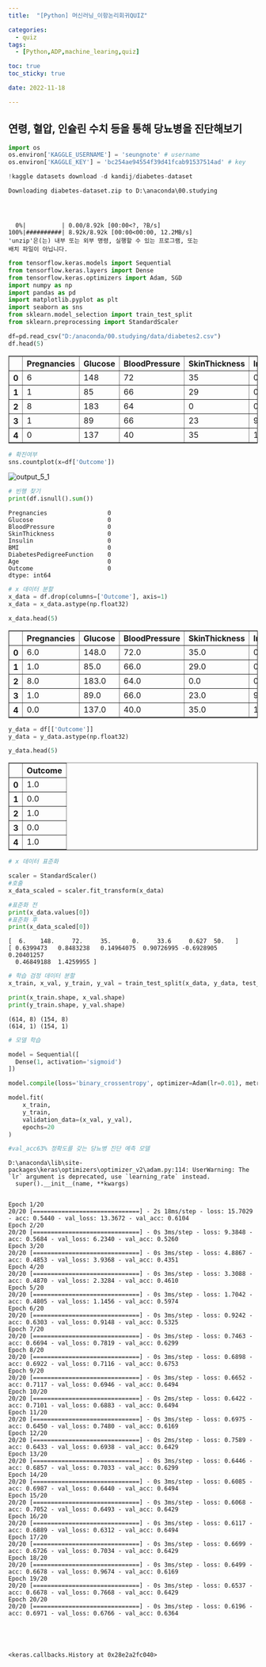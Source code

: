 ```yaml
---
title:  "[Python] 머신러닝_이항논리회귀QUIZ" 

categories:
  - quiz
tags:
  - [Python,ADP,machine_learing,quiz]

toc: true
toc_sticky: true

date: 2022-11-18

---
```

## 연령, 혈압, 인슐린 수치 등을 통해 당뇨병을 진단해보기 


```python
import os
os.environ['KAGGLE_USERNAME'] = 'seungnote' # username
os.environ['KAGGLE_KEY'] = 'bc254ae94554f39d41fcab91537514ad' # key
```


```python
!kaggle datasets download -d kandij/diabetes-dataset
```

    Downloading diabetes-dataset.zip to D:\anaconda\00.studying
    
    

    
      0%|          | 0.00/8.92k [00:00<?, ?B/s]
    100%|##########| 8.92k/8.92k [00:00<00:00, 12.2MB/s]
    'unzip'은(는) 내부 또는 외부 명령, 실행할 수 있는 프로그램, 또는
    배치 파일이 아닙니다.
    


```python
from tensorflow.keras.models import Sequential
from tensorflow.keras.layers import Dense
from tensorflow.keras.optimizers import Adam, SGD
import numpy as np
import pandas as pd
import matplotlib.pyplot as plt 
import seaborn as sns
from sklearn.model_selection import train_test_split
from sklearn.preprocessing import StandardScaler
```


```python
df=pd.read_csv("D:/anaconda/00.studying/data/diabetes2.csv")
df.head(5)
```




<div>
<style scoped>
    .dataframe tbody tr th:only-of-type {
        vertical-align: middle;
    }

    .dataframe tbody tr th {
        vertical-align: top;
    }

    .dataframe thead th {
        text-align: right;
    }
</style>
<table border="1" class="dataframe">
  <thead>
    <tr style="text-align: right;">
      <th></th>
      <th>Pregnancies</th>
      <th>Glucose</th>
      <th>BloodPressure</th>
      <th>SkinThickness</th>
      <th>Insulin</th>
      <th>BMI</th>
      <th>DiabetesPedigreeFunction</th>
      <th>Age</th>
      <th>Outcome</th>
    </tr>
  </thead>
  <tbody>
    <tr>
      <th>0</th>
      <td>6</td>
      <td>148</td>
      <td>72</td>
      <td>35</td>
      <td>0</td>
      <td>33.6</td>
      <td>0.627</td>
      <td>50</td>
      <td>1</td>
    </tr>
    <tr>
      <th>1</th>
      <td>1</td>
      <td>85</td>
      <td>66</td>
      <td>29</td>
      <td>0</td>
      <td>26.6</td>
      <td>0.351</td>
      <td>31</td>
      <td>0</td>
    </tr>
    <tr>
      <th>2</th>
      <td>8</td>
      <td>183</td>
      <td>64</td>
      <td>0</td>
      <td>0</td>
      <td>23.3</td>
      <td>0.672</td>
      <td>32</td>
      <td>1</td>
    </tr>
    <tr>
      <th>3</th>
      <td>1</td>
      <td>89</td>
      <td>66</td>
      <td>23</td>
      <td>94</td>
      <td>28.1</td>
      <td>0.167</td>
      <td>21</td>
      <td>0</td>
    </tr>
    <tr>
      <th>4</th>
      <td>0</td>
      <td>137</td>
      <td>40</td>
      <td>35</td>
      <td>168</td>
      <td>43.1</td>
      <td>2.288</td>
      <td>33</td>
      <td>1</td>
    </tr>
  </tbody>
</table>
</div>




```python
# 확진여부 
sns.countplot(x=df['Outcome'])
```


![output_5_1](https://user-images.githubusercontent.com/88616282/202710128-defafb9b-640e-4e10-9c49-dcfe73a138ed.png)


```python
# 빈행 찾기 
print(df.isnull().sum())
```

    Pregnancies                 0
    Glucose                     0
    BloodPressure               0
    SkinThickness               0
    Insulin                     0
    BMI                         0
    DiabetesPedigreeFunction    0
    Age                         0
    Outcome                     0
    dtype: int64
    


```python
# x 데이터 분할
x_data = df.drop(columns=['Outcome'], axis=1)
x_data = x_data.astype(np.float32)

x_data.head(5)
```




<div>
<style scoped>
    .dataframe tbody tr th:only-of-type {
        vertical-align: middle;
    }

    .dataframe tbody tr th {
        vertical-align: top;
    }

    .dataframe thead th {
        text-align: right;
    }
</style>
<table border="1" class="dataframe">
  <thead>
    <tr style="text-align: right;">
      <th></th>
      <th>Pregnancies</th>
      <th>Glucose</th>
      <th>BloodPressure</th>
      <th>SkinThickness</th>
      <th>Insulin</th>
      <th>BMI</th>
      <th>DiabetesPedigreeFunction</th>
      <th>Age</th>
    </tr>
  </thead>
  <tbody>
    <tr>
      <th>0</th>
      <td>6.0</td>
      <td>148.0</td>
      <td>72.0</td>
      <td>35.0</td>
      <td>0.0</td>
      <td>33.599998</td>
      <td>0.627</td>
      <td>50.0</td>
    </tr>
    <tr>
      <th>1</th>
      <td>1.0</td>
      <td>85.0</td>
      <td>66.0</td>
      <td>29.0</td>
      <td>0.0</td>
      <td>26.600000</td>
      <td>0.351</td>
      <td>31.0</td>
    </tr>
    <tr>
      <th>2</th>
      <td>8.0</td>
      <td>183.0</td>
      <td>64.0</td>
      <td>0.0</td>
      <td>0.0</td>
      <td>23.299999</td>
      <td>0.672</td>
      <td>32.0</td>
    </tr>
    <tr>
      <th>3</th>
      <td>1.0</td>
      <td>89.0</td>
      <td>66.0</td>
      <td>23.0</td>
      <td>94.0</td>
      <td>28.100000</td>
      <td>0.167</td>
      <td>21.0</td>
    </tr>
    <tr>
      <th>4</th>
      <td>0.0</td>
      <td>137.0</td>
      <td>40.0</td>
      <td>35.0</td>
      <td>168.0</td>
      <td>43.099998</td>
      <td>2.288</td>
      <td>33.0</td>
    </tr>
  </tbody>
</table>
</div>




```python
y_data = df[['Outcome']]
y_data = y_data.astype(np.float32)

y_data.head(5)
```




<div>
<style scoped>
    .dataframe tbody tr th:only-of-type {
        vertical-align: middle;
    }

    .dataframe tbody tr th {
        vertical-align: top;
    }

    .dataframe thead th {
        text-align: right;
    }
</style>
<table border="1" class="dataframe">
  <thead>
    <tr style="text-align: right;">
      <th></th>
      <th>Outcome</th>
    </tr>
  </thead>
  <tbody>
    <tr>
      <th>0</th>
      <td>1.0</td>
    </tr>
    <tr>
      <th>1</th>
      <td>0.0</td>
    </tr>
    <tr>
      <th>2</th>
      <td>1.0</td>
    </tr>
    <tr>
      <th>3</th>
      <td>0.0</td>
    </tr>
    <tr>
      <th>4</th>
      <td>1.0</td>
    </tr>
  </tbody>
</table>
</div>




```python
# x 데이터 표준화

scaler = StandardScaler()
#호출 
x_data_scaled = scaler.fit_transform(x_data)

#표준화 전
print(x_data.values[0])
#표준화 후 
print(x_data_scaled[0])
```

    [  6.    148.     72.     35.      0.     33.6     0.627  50.   ]
    [ 0.6399473   0.8483238   0.14964075  0.90726995 -0.6928905   0.20401257
      0.46849188  1.4259955 ]
    


```python
# 학습 검정 데이터 분할
x_train, x_val, y_train, y_val = train_test_split(x_data, y_data, test_size=0.2, random_state=2021)

print(x_train.shape, x_val.shape)
print(y_train.shape, y_val.shape)
```

    (614, 8) (154, 8)
    (614, 1) (154, 1)
    


```python
# 모델 학습

model = Sequential([
  Dense(1, activation='sigmoid')
])

model.compile(loss='binary_crossentropy', optimizer=Adam(lr=0.01), metrics=['acc'])

model.fit(
    x_train,
    y_train,
    validation_data=(x_val, y_val),
    epochs=20 
)

#val_acc63% 정확도를 갖는 당뇨병 진단 예측 모델

```

    D:\anaconda\lib\site-packages\keras\optimizers\optimizer_v2\adam.py:114: UserWarning: The `lr` argument is deprecated, use `learning_rate` instead.
      super().__init__(name, **kwargs)
    

    Epoch 1/20
    20/20 [==============================] - 2s 18ms/step - loss: 15.7029 - acc: 0.5440 - val_loss: 13.3672 - val_acc: 0.6104
    Epoch 2/20
    20/20 [==============================] - 0s 3ms/step - loss: 9.3848 - acc: 0.5684 - val_loss: 6.2340 - val_acc: 0.5260
    Epoch 3/20
    20/20 [==============================] - 0s 3ms/step - loss: 4.8867 - acc: 0.4853 - val_loss: 3.9368 - val_acc: 0.4351
    Epoch 4/20
    20/20 [==============================] - 0s 3ms/step - loss: 3.3088 - acc: 0.4870 - val_loss: 2.3284 - val_acc: 0.4610
    Epoch 5/20
    20/20 [==============================] - 0s 3ms/step - loss: 1.7042 - acc: 0.4805 - val_loss: 1.1456 - val_acc: 0.5974
    Epoch 6/20
    20/20 [==============================] - 0s 3ms/step - loss: 0.9242 - acc: 0.6303 - val_loss: 0.9148 - val_acc: 0.5325
    Epoch 7/20
    20/20 [==============================] - 0s 3ms/step - loss: 0.7463 - acc: 0.6694 - val_loss: 0.7819 - val_acc: 0.6299
    Epoch 8/20
    20/20 [==============================] - 0s 3ms/step - loss: 0.6898 - acc: 0.6922 - val_loss: 0.7116 - val_acc: 0.6753
    Epoch 9/20
    20/20 [==============================] - 0s 3ms/step - loss: 0.6652 - acc: 0.7117 - val_loss: 0.6946 - val_acc: 0.6494
    Epoch 10/20
    20/20 [==============================] - 0s 2ms/step - loss: 0.6422 - acc: 0.7101 - val_loss: 0.6883 - val_acc: 0.6494
    Epoch 11/20
    20/20 [==============================] - 0s 3ms/step - loss: 0.6975 - acc: 0.6450 - val_loss: 0.7480 - val_acc: 0.6169
    Epoch 12/20
    20/20 [==============================] - 0s 2ms/step - loss: 0.7589 - acc: 0.6433 - val_loss: 0.6938 - val_acc: 0.6429
    Epoch 13/20
    20/20 [==============================] - 0s 3ms/step - loss: 0.6446 - acc: 0.6857 - val_loss: 0.7033 - val_acc: 0.6299
    Epoch 14/20
    20/20 [==============================] - 0s 3ms/step - loss: 0.6085 - acc: 0.6987 - val_loss: 0.6440 - val_acc: 0.6494
    Epoch 15/20
    20/20 [==============================] - 0s 3ms/step - loss: 0.6068 - acc: 0.7052 - val_loss: 0.6493 - val_acc: 0.6429
    Epoch 16/20
    20/20 [==============================] - 0s 3ms/step - loss: 0.6117 - acc: 0.6889 - val_loss: 0.6312 - val_acc: 0.6494
    Epoch 17/20
    20/20 [==============================] - 0s 3ms/step - loss: 0.6699 - acc: 0.6726 - val_loss: 0.7034 - val_acc: 0.6429
    Epoch 18/20
    20/20 [==============================] - 0s 3ms/step - loss: 0.6499 - acc: 0.6678 - val_loss: 0.9674 - val_acc: 0.6169
    Epoch 19/20
    20/20 [==============================] - 0s 3ms/step - loss: 0.6537 - acc: 0.6678 - val_loss: 0.7668 - val_acc: 0.6429
    Epoch 20/20
    20/20 [==============================] - 0s 3ms/step - loss: 0.6196 - acc: 0.6971 - val_loss: 0.6766 - val_acc: 0.6364
    




    <keras.callbacks.History at 0x28e2a2fc040>




```python

```
